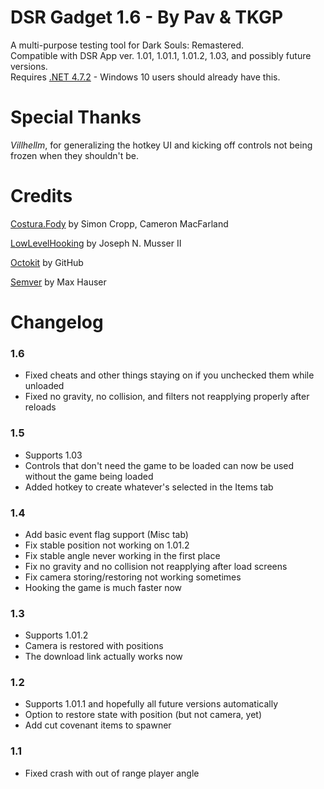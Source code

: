 
# DSR Gadget 1.6 - By Pav & TKGP
A multi-purpose testing tool for Dark Souls: Remastered.  
Compatible with DSR App ver. 1.01, 1.01.1, 1.01.2, 1.03, and possibly future versions.  
Requires [.NET 4.7.2](https://www.microsoft.com/net/download/thank-you/net472) - Windows 10 users should already have this.

# Special Thanks
*Villhellm*, for generalizing the hotkey UI and kicking off controls not being frozen when they shouldn't be.

# Credits
[Costura.Fody](https://github.com/Fody/Costura) by Simon Cropp, Cameron MacFarland

[LowLevelHooking](https://github.com/jnm2/LowLevelHooking) by Joseph N. Musser II

[Octokit](https://github.com/octokit/octokit.net) by GitHub

[Semver](https://github.com/maxhauser/semver) by Max Hauser

# Changelog
### 1.6
* Fixed cheats and other things staying on if you unchecked them while unloaded
* Fixed no gravity, no collision, and filters not reapplying properly after reloads

### 1.5
* Supports 1.03
* Controls that don't need the game to be loaded can now be used without the game being loaded
* Added hotkey to create whatever's selected in the Items tab
	
### 1.4
* Add basic event flag support (Misc tab)
* Fix stable position not working on 1.01.2
* Fix stable angle never working in the first place
* Fix no gravity and no collision not reapplying after load screens
* Fix camera storing/restoring not working sometimes
* Hooking the game is much faster now

### 1.3
* Supports 1.01.2
* Camera is restored with positions
* The download link actually works now

### 1.2
* Supports 1.01.1 and hopefully all future versions automatically
* Option to restore state with position (but not camera, yet)
* Add cut covenant items to spawner

### 1.1
* Fixed crash with out of range player angle
